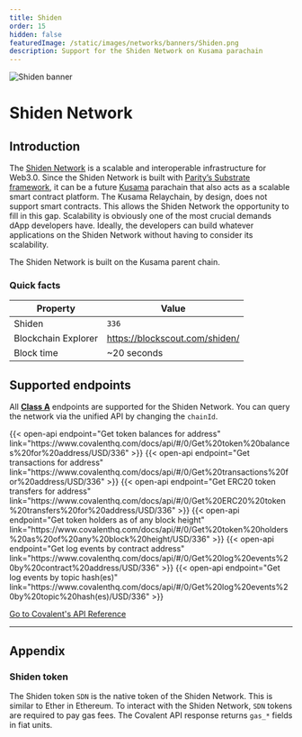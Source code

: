 ```yaml
---
title: Shiden
order: 15
hidden: false
featuredImage: /static/images/networks/banners/Shiden.png
description: Support for the Shiden Network on Kusama parachain
---
```


![Shiden banner](/static/images/networks/banners/Shiden.png)

# Shiden Network

## Introduction

The [Shiden Network](https://shiden.astar.network/) is a scalable and interoperable infrastructure for Web3.0. Since the Shiden Network is built with [Parity’s Substrate framework](https://substrate.io/), it can be a future [Kusama](https://kusama.network/) parachain that also acts as a scalable smart contract platform. The Kusama Relaychain, by design, does not support smart contracts. This allows the Shiden Network the opportunity to fill in this gap. Scalability is obviously one of the most crucial demands dApp developers have. Ideally, the developers can build whatever applications on the Shiden Network without having to consider its scalability.

The Shiden Network is built on the Kusama parent chain.

### Quick facts

<TableWrap>

| Property              | Value                |
| --------------------- | -------------------- |
| Shiden          | `336`         |
| Blockchain Explorer|https://blockscout.com/shiden/|
| Block time            | ~20 seconds           |


</TableWrap>


## Supported endpoints

<Aside>

All [**Class A**](https://www.covalenthq.com/docs/api/#tag--Class-A) endpoints are supported for the Shiden Network. You can query the network via the unified API by changing the `chainId`.

</Aside>

<div>
  {{< open-api
      endpoint="Get token balances for address"
      link="https://www.covalenthq.com/docs/api/#/0/Get%20token%20balances%20for%20address/USD/336"
  >}}
    {{< open-api
      endpoint="Get transactions for address"
      link="https://www.covalenthq.com/docs/api/#/0/Get%20transactions%20for%20address/USD/336"
  >}}
    {{< open-api
      endpoint="Get ERC20 token transfers for address"
      link="https://www.covalenthq.com/docs/api/#/0/Get%20ERC20%20token%20transfers%20for%20address/USD/336"
  >}}
      {{< open-api
      endpoint="Get token holders as of any block height"
      link="https://www.covalenthq.com/docs/api/#/0/Get%20token%20holders%20as%20of%20any%20block%20height/USD/336"
  >}}
      {{< open-api
      endpoint="Get log events by contract address"
      link="https://www.covalenthq.com/docs/api/#/0/Get%20log%20events%20by%20contract%20address/USD/336"
  >}}
      {{< open-api
      endpoint="Get log events by topic hash(es)"
      link="https://www.covalenthq.com/docs/api/#/0/Get%20log%20events%20by%20topic%20hash(es)/USD/336"
  >}}
</div>

<a target="_blank" class="Button Button-is-docs-primary" href="https://www.covalenthq.com/docs/api/">Go to Covalent's API Reference</a>

---

## Appendix

### Shiden token

The Shiden token `SDN` is the native token of the Shiden Network. This is similar to Ether in Ethereum. To interact with the Shiden Network, `SDN` tokens are required to pay gas fees. The Covalent API response returns `gas_*` fields in fiat units.